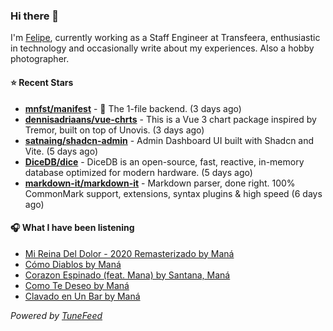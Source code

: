### Hi there 👋

I'm [Felipe](https://felipevm.com), currently working as a Staff Engineer at Transfeera, enthusiastic in technology and occasionally write about my experiences. Also a hobby photographer.

#### ⭐ Recent Stars
- **[mnfst/manifest](https://github.com/mnfst/manifest)** - 🦚 The 1-file backend.  (3 days ago)
- **[dennisadriaans/vue-chrts](https://github.com/dennisadriaans/vue-chrts)** - This is a Vue 3 chart package inspired by Tremor, built on top of Unovis. (3 days ago)
- **[satnaing/shadcn-admin](https://github.com/satnaing/shadcn-admin)** - Admin Dashboard UI built with Shadcn and Vite. (5 days ago)
- **[DiceDB/dice](https://github.com/DiceDB/dice)** - DiceDB is an open-source, fast, reactive, in-memory database optimized for modern hardware. (5 days ago)
- **[markdown-it/markdown-it](https://github.com/markdown-it/markdown-it)** - Markdown parser, done right. 100% CommonMark support, extensions, syntax plugins &amp; high speed (6 days ago)

#### 🎧 What I have been listening
- [Mi Reina Del Dolor - 2020 Remasterizado by Maná](https://open.spotify.com/track/1ZmHZku3Vg67QNFz0Cp7rH)
- [Cómo Diablos by Maná](https://open.spotify.com/track/1cDJScbHkk73wfYQv4ZFY9)
- [Corazon Espinado (feat. Mana) by Santana, Maná](https://open.spotify.com/track/2WoqgtWEBbbBKMDN6Becs7)
- [Como Te Deseo by Maná](https://open.spotify.com/track/6kdupfq3aldz65urrIjsyp)
- [Clavado en Un Bar by Maná](https://open.spotify.com/track/78DVpEWwmJFC25KGz8fJuE)

_Powered by [TuneFeed](https://tunefeed.app?ref=github.com)_
